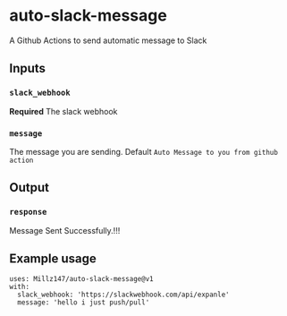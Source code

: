# auto-slack-message
A Github Actions to send automatic message to Slack

## Inputs

### `slack_webhook`
**Required** The slack webhook

### `message`
The message you are sending. Default `Auto Message to you from github action`


## Output

### `response`
Message Sent Successfully.!!!

## Example usage

```
uses: Millz147/auto-slack-message@v1
with:
  slack_webhook: 'https://slackwebhook.com/api/expanle'
  message: 'hello i just push/pull'
```

